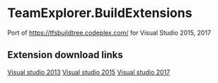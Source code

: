 # TeamExplorer.BuildExtensions
Port of https://tfsbuildtree.codeplex.com/ for Visual Studio 2015, 2017

## Extension download links
[Visual studio 2013](https://marketplace.visualstudio.com/items?itemName=ChrisTaylorPolarisSolutions.TeamExplorerBuildExtensions2013 "Visual studio 2013")
[Visual studio 2015](https://marketplace.visualstudio.com/items?itemName=ivansabelnikov.TeamExplorerBuildExtensions2015 "Visual studio 2015")
[Visual studio 2017](https://marketplace.visualstudio.com/items?itemName=ivansabelnikov.TeamExplorerBuildExtensions2017 "Visual studio 2017")
